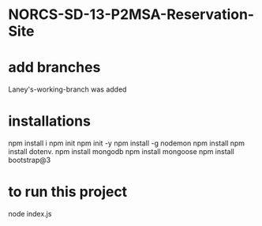 # NORCS-SD-13-P2MSA-Reservation-Site

# add branches

Laney's-working-branch was added

# installations

npm install i
npm init
npm init -y
npm install -g nodemon
npm install
npm install dotenv.
npm install mongodb
npm install mongoose
npm install bootstrap@3

# to run this project

node index.js
